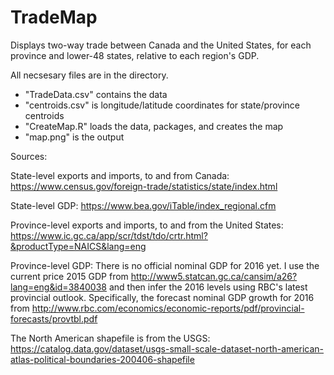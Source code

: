 # TradeMap
Displays two-way trade between Canada and the United States, for each province and lower-48 states, relative to each region's GDP.

All necsesary files are in the directory. 

- "TradeData.csv" contains the data
- "centroids.csv" is longitude/latitude coordinates for state/province centroids
- "CreateMap.R" loads the data, packages, and creates the map
- "map.png" is the output

Sources:

State-level exports and imports, to and from Canada: https://www.census.gov/foreign-trade/statistics/state/index.html

State-level GDP: https://www.bea.gov/iTable/index_regional.cfm

Province-level exports and imports, to and from the United States: https://www.ic.gc.ca/app/scr/tdst/tdo/crtr.html?&productType=NAICS&lang=eng

Province-level GDP: There is no official nominal GDP for 2016 yet. I use the current price 2015 GDP from http://www5.statcan.gc.ca/cansim/a26?lang=eng&id=3840038 and then infer the 2016 levels using RBC's latest provincial outlook. Specifically, the forecast nominal GDP growth for 2016 from http://www.rbc.com/economics/economic-reports/pdf/provincial-forecasts/provtbl.pdf 

The North American shapefile is from the USGS: https://catalog.data.gov/dataset/usgs-small-scale-dataset-north-american-atlas-political-boundaries-200406-shapefile 
